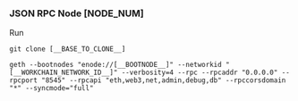 ### JSON RPC Node [__NODE_NUM__]

Run

`git clone [__BASE_TO_CLONE__]`  

`geth --bootnodes "enode://[__BOOTNODE__]" --networkid "[__WORKCHAIN_NETWORK_ID__]" --verbosity=4 --rpc --rpcaddr "0.0.0.0" --rpcport "8545" --rpcapi "eth,web3,net,admin,debug,db" --rpccorsdomain "*" --syncmode="full"
`
